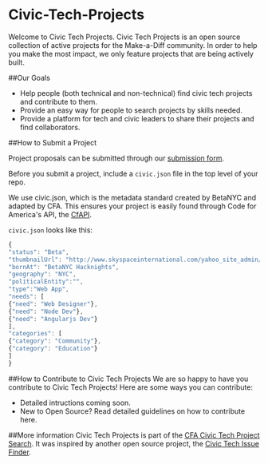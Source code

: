 # Civic-Tech-Projects
Welcome to Civic Tech Projects. Civic Tech Projects is an open source collection of active projects for the Make-a-Diff community. In order to help you make the most impact, we only feature projects that are being actively built.

##Our Goals
* Help people (both technical and non-technical) find civic tech projects and contribute to them.
* Provide an easy way for people to search projects by skills needed.
* Provide a platform for tech and civic leaders to share their projects and find collaborators.

##How to Submit a Project

Project proposals can be submitted through our [submission form](https://docs.google.com/spreadsheets/d/1V9RmJ4BW8gwQo3hQsUo5rEcuRnRJWbdxDtPwMZOvixU/edit#gid=0).

Before you submit a project, include a `civic.json` file in the top level of your repo.

We use civic.json, which is the metadata standard created by BetaNYC and adapted by CFA. This ensures your project is easily found through Code for America's API, the [CfAPI](https://github.com/codeforamerica/cfapi#installation). 

`civic.json` looks like this:
```javascript
{
"status": "Beta",
"thumbnailUrl": "http://www.skyspaceinternational.com/yahoo_site_admin/assets/images/NYC_Skyline_Thumb.97220225.jpg",
"bornAt": "BetaNYC Hacknights",
"geography": "NYC",
"politicalEntity":"",
"type":"Web App",
"needs": [
{"need": "Web Designer"},
{"need": "Node Dev"},
{"need": "Angularjs Dev"}
],
"categories": [
{"category": "Community"},
{"category": "Education"}
]
}
```

##How to Contribute to Civic Tech Projects
We are so happy to have you contribute to Civic Tech Projects! Here are some ways you can contribute:
* Detailed intructions coming soon.
* New to Open Source? Read detailed guidelines on how to contribute here.

##More information
Civic Tech Projects is part of the [CFA Civic Tech Project Search](http://brigade.codeforamerica.org/brigade/projects?page=6). It was inspired by another open source project, the [Civic Tech Issue Finder](http://civicissues.codeforamerica.org/geeks/civicissues).


